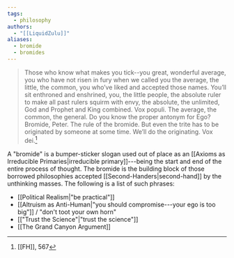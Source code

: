```yaml
---
tags:
  - philosophy
authors:
  - "[[LiquidZulu]]"
aliases:
  - bromide
  - bromides
---
```

>Those who know what makes you tick--you great, wonderful average, you who have not risen in fury when we called you the average, the little, the common, you who’ve liked and accepted those names. You’ll sit enthroned and enshrined, you, the little people, the absolute ruler to make all past rulers squirm with envy, the absolute, the unlimited, God and Prophet and King combined. Vox populi. The average, the common, the general. Do you know the proper antonym for Ego? Bromide, Peter. The rule of the bromide. But even the trite has to be originated by someone at some time. We’ll do the originating. Vox dei.[^1]

A "bromide" is a bumper-sticker slogan used out of place as an [[Axioms as Irreducible Primaries|irreducible primary]]---being the start and end of the entire process of thought. The bromide is the building block of those borrowed philosophies accepted [[Second-Handers|second-hand]] by the unthinking masses. The following is a list of such phrases:
+ [[Political Realism|"be practical"]]
+ [[Altruism as Anti-Human|"you should compromise---your ego is too big"]] / "don't toot your own horn"
+ [["Trust the Science"|"trust the science"]]
+ [[The Grand Canyon Argument]]

[^1]: [[FH]], 567